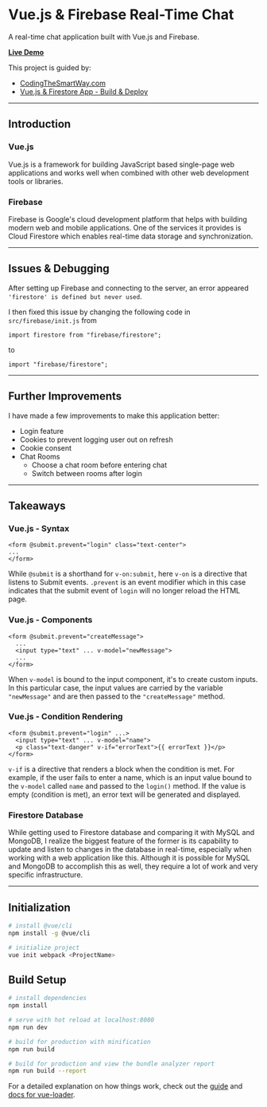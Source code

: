 # Vue.js & Firebase Real-Time Chat

A real-time chat application built with Vue.js and Firebase.

[__Live Demo__](https://lanyshi.github.io/vue-firebase-chat/)

This project is guided by:
* [CodingTheSmartWay.com](https://codingthesmartway.com/building-a-real-time-chat-application-with-vue-js-and-firebase-part-1/)
* [Vue.js & Firestore App - Build & Deploy](https://www.youtube.com/watch?v=sYNjEzcOTOs&list=PLillGF-RfqbYsOOycB67Raf9dwmL6Y31M&index=1)
----
## Introduction
### Vue.js
Vue.js is a framework for building JavaScript based single-page web applications and works well when combined with other
web development tools or libraries.

### Firebase
Firebase is Google's cloud development platform that helps with building modern web and mobile applications.
One of the services it provides is Cloud Firestore which enables real-time data storage and synchronization.

----
## Issues & Debugging
After setting up Firebase and connecting to the server, an error appeared ```'firestore' is defined but never used```.

I then fixed this issue by changing the following code in ```src/firebase/init.js``` from
```vue
import firestore from "firebase/firestore";
```
to
```vue
import "firebase/firestore";
```
----
## Further Improvements
I have made a few improvements to make this application better:
* Login feature
* Cookies to prevent logging user out on refresh
* Cookie consent
* Chat Rooms
  * Choose a chat room before entering chat
  * Switch between rooms after login
----
## Takeaways
### Vue.js - Syntax
```vue
<form @submit.prevent="login" class="text-center">
...
</form>
```
While ```@submit``` is a shorthand for ```v-on:submit```, here ```v-on``` is a directive that listens to Submit events.
```.prevent``` is an event modifier which in this case indicates that the submit event of ```login``` will no longer
reload the HTML page.

### Vue.js - Components
```vue
<form @submit.prevent="createMessage">
  ...
  <input type="text" ... v-model="newMessage">
  ...
</form>
```
When ```v-model``` is bound to the input component, it's to create custom inputs. In this particular case, the
input values are carried by the variable ```"newMessage"``` and are then passed to the ```"createMessage"``` method.

### Vue.js - Condition Rendering
```vue
<form @submit.prevent="login" ...>
  <input type="text" ... v-model="name">
  <p class="text-danger" v-if="errorText">{{ errorText }}</p>
</form>
```
```v-if``` is a directive that renders a block when the condition is met. For example, if the user fails to enter a
name, which is an input value bound to the ```v-model``` called ```name``` and passed to the ```login()``` method.
If the value is empty (condition is met), an error text will be generated and displayed.

### Firestore Database
While getting used to Firestore database and comparing it with MySQL and MongoDB, I realize the biggest feature of the former
is its capability to update and listen to changes in the database in real-time, especially when working with a web application like
this. Although it is possible for MySQL and MongoDB to accomplish this as well, they require a lot of work and very specific
infrastructure.

----
## Initialization
```bash
# install @vue/cli
npm install -g @vue/cli

# initialize project
vue init webpack <ProjectName>
```

## Build Setup

``` bash
# install dependencies
npm install

# serve with hot reload at localhost:8080
npm run dev

# build for production with minification
npm run build

# build for production and view the bundle analyzer report
npm run build --report
```

For a detailed explanation on how things work, check out the [guide](http://vuejs-templates.github.io/webpack/) and [docs for vue-loader](http://vuejs.github.io/vue-loader).
